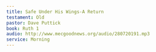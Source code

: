 ```yaml
---
title: Safe Under His Wings-A Return
testament: Old
pastor: Dave Puttick
book: Ruth 1
audio: http://www.mecgoodnews.org/audio/280720191.mp3
service: Morning
---
```

